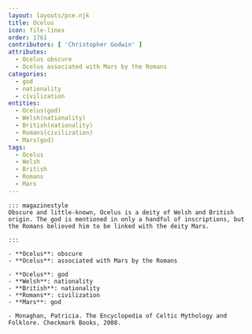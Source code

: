 ```yaml
---
layout: layouts/pce.njk
title: Ocelus
icon: file-lines
order: 1761
contributors: [ 'Christopher Godwin' ]
attributes:
  - Ocelus obscure
  - Ocelus associated with Mars by the Romans
categories:
  - god
  - nationality
  - civilization
entities:
  - Ocelus(god)
  - Welsh(nationality)
  - British(nationality)
  - Romans(civilization)
  - Mars(god)
tags:
  - Ocelus
  - Welsh
  - British
  - Romans
  - Mars
---
```

``` tab [group1:Info]
::: magazinestyle
Obscure and little-known, Ocelus is a deity of Welsh and British origin. The god is mentioned in only a handful of inscriptions, but the Romans believed him to be linked with the deity Mars.

:::
```
``` tab [group1:Attributes]
- **Ocelus**: obscure
- **Ocelus**: associated with Mars by the Romans
```
``` tab [group1:Entities]
- **Ocelus**: god
- **Welsh**: nationality
- **British**: nationality
- **Romans**: civilization
- **Mars**: god
```
``` tab [group1:Sources]
- Monaghan, Patricia. The Encyclopedia of Celtic Mythology and Folklore. Checkmark Books, 2008.
```
